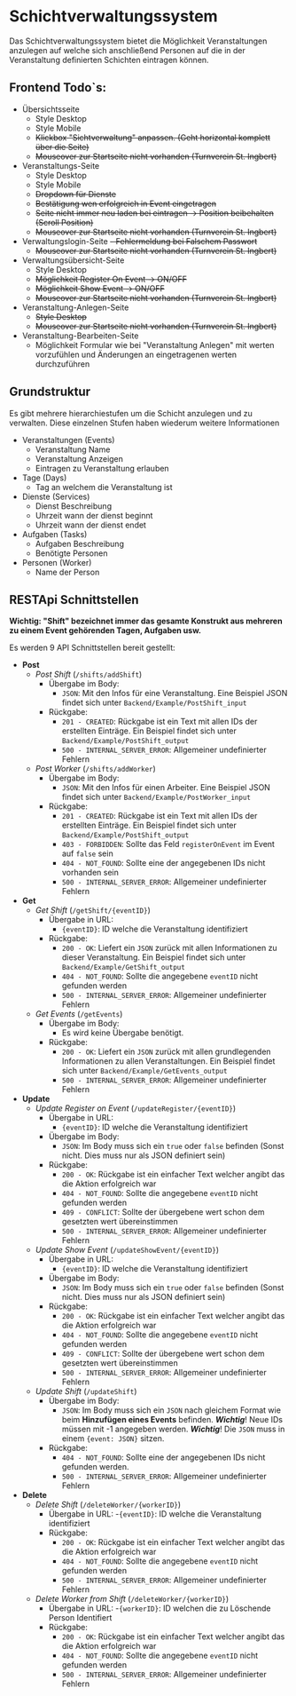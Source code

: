 # Schichtverwaltungssystem
Das Schichtverwaltungssystem bietet die Möglichkeit Veranstaltungen anzulegen auf welche sich anschließend Personen auf die in der Veranstaltung definierten Schichten eintragen können.

## Frontend Todo`s:

- Übersichtsseite
	- Style Desktop
	- Style Mobile
	- ~~Klickbox "Sichtverwaltung" anpassen. (Geht horizontal komplett über die Seite)~~
	- ~~Mouseover zur Startseite nicht vorhanden (Turnverein St. Ingbert)~~
- Veranstaltungs-Seite
	- Style Desktop
	- Style Mobile
	- ~~Dropdown für Dienste~~
	- ~~Bestätigung wen erfolgreich in Event eingetragen~~
	- ~~Seite nicht immer neu laden bei eintragen -> Position beibehalten (Scroll Position)~~
	- ~~Mouseover zur Startseite nicht vorhanden (Turnverein St. Ingbert)~~
- Verwaltungslogin-Seite
	~~- Fehlermeldung bei Falschem Passwort~~
	- ~~Mouseover zur Startseite nicht vorhanden (Turnverein St. Ingbert)~~
- Verwaltungsübersicht-Seite
	- Style Desktop
	- ~~Möglichkeit Register On Event -> ON/OFF~~
	- ~~Möglichkeit Show Event -> ON/OFF~~
	- ~~Mouseover zur Startseite nicht vorhanden (Turnverein St. Ingbert)~~
- Veranstaltung-Anlegen-Seite
  	- ~~Style Desktop~~
	- ~~Mouseover zur Startseite nicht vorhanden (Turnverein St. Ingbert)~~
- Veranstaltung-Bearbeiten-Seite
	- Möglichkeit Formular wie bei "Veranstaltung Anlegen" mit werten vorzufühlen und Änderungen an eingetragenen werten durchzuführen  

## Grundstruktur
Es gibt mehrere hierarchiestufen um die Schicht anzulegen und zu verwalten. Diese einzelnen Stufen haben wiederum weitere Informationen
 - Veranstaltungen (Events)
	 - Veranstaltung Name
	 - Veranstaltung Anzeigen
	 - Eintragen zu Veranstaltung erlauben
 - Tage (Days)
	 - Tag an welchem die Veranstaltung ist
 - Dienste (Services)
	 - Dienst Beschreibung
	 - Uhrzeit wann der dienst beginnt
	 - Uhrzeit wann der dienst endet
 - Aufgaben (Tasks)
	 - Aufgaben Beschreibung
	 - Benötigte Personen
 - Personen (Worker)
	 - Name der Person

## RESTApi Schnittstellen

**Wichtig: "Shift" bezeichnet immer das gesamte Konstrukt aus mehreren zu einem Event gehörenden Tagen, Aufgaben usw.**

Es werden 9 API Schnittstellen bereit gestellt:
- **Post**
	- *Post Shift* (`/shifts/addShift`)
		- Übergabe im Body:
			-  `JSON`: Mit den Infos für eine Veranstaltung. Eine Beispiel JSON findet sich unter `Backend/Example/PostShift_input`
		- Rückgabe:
			- `201 - CREATED`: Rückgabe ist ein Text mit allen IDs der erstellten Einträge. Ein Beispiel findet sich unter `Backend/Example/PostShift_output`
			- `500 - INTERNAL_SERVER_ERROR`: Allgemeiner undefinierter Fehlern
	- *Post Worker* (`/shifts/addWorker`)
		- Übergabe im Body: 
			- `JSON`: Mit den Infos für einen Arbeiter. Eine Beispiel JSON findet sich unter `Backend/Example/PostWorker_input`
		- Rückgabe:
			- `201 - CREATED`: Rückgabe ist ein Text mit allen IDs der erstellten Einträge. Ein Beispiel findet sich unter `Backend/Example/PostShift_output`
			- `403 - FORBIDDEN`: Sollte das Feld `registerOnEvent` im Event auf `false` sein
			- `404 - NOT_FOUND`: Sollte eine der angegebenen IDs nicht vorhanden sein
			- `500 - INTERNAL_SERVER_ERROR`: Allgemeiner undefinierter Fehlern
- **Get**
	- *Get Shift* (`/getShift/{eventID}`)
		- Übergabe in URL:
			- `{eventID}`: ID welche die Veranstaltung identifiziert
		- Rückgabe:
			- `200 - OK`: Liefert ein `JSON` zurück mit allen Informationen zu dieser Veranstaltung. Ein Beispiel findet sich unter `Backend/Example/GetShift_output`
			- `404 - NOT_FOUND`: Sollte die angegebene `eventID` nicht gefunden werden
			- `500 - INTERNAL_SERVER_ERROR`: Allgemeiner undefinierter Fehlern
	- *Get Events* (`/getEvents`)
		- Übergabe im Body:
			- Es wird keine Übergabe benötigt.
		- Rückgabe:
			- `200 - OK`: Liefert ein `JSON` zurück mit allen grundlegenden Informationen zu allen Veranstaltungen. Ein Beispiel findet sich unter `Backend/Example/GetEvents_output`
			- `500 - INTERNAL_SERVER_ERROR`: Allgemeiner undefinierter Fehlern
- **Update**
	- *Update Register on Event* (`/updateRegister/{eventID}`)
		- Übergabe in URL:
			- `{eventID}`: ID welche die Veranstaltung identifiziert
		- Übergabe im Body:
			- `JSON`: Im Body muss sich ein `true` oder `false` befinden (Sonst nicht. Dies muss nur als JSON definiert sein)
		- Rückgabe:
			- `200 - OK`: Rückgabe ist ein einfacher Text welcher angibt das die Aktion erfolgreich war
			- `404 - NOT_FOUND`: Sollte die angegebene `eventID` nicht gefunden werden
			- `409 - CONFLICT`: Sollte der übergebene wert schon dem gesetzten wert übereinstimmen
			- `500 - INTERNAL_SERVER_ERROR`: Allgemeiner undefinierter Fehlern
	- *Update Show Event* (`/updateShowEvent/{eventID}`)
		- Übergabe in URL:
			- `{eventID}`: ID welche die Veranstaltung identifiziert
		- Übergabe im Body:
			-  `JSON`: Im Body muss sich ein `true` oder `false` befinden (Sonst nicht. Dies muss nur als JSON definiert sein)
		- Rückgabe:
			- `200 - OK`: Rückgabe ist ein einfacher Text welcher angibt das die Aktion erfolgreich war
			- `404 - NOT_FOUND`: Sollte die angegebene `eventID` nicht gefunden werden
			- `409 - CONFLICT`: Sollte der übergebene wert schon dem gesetzten wert übereinstimmen
			- `500 - INTERNAL_SERVER_ERROR`: Allgemeiner undefinierter Fehlern
	- *Update Shift* (`/updateShift`)
		- Übergabe im Body:
			-  `JSON`: Im Body muss sich ein `JSON` nach gleichem Format wie beim **Hinzufügen eines Events** befinden. ***Wichtig***! Neue IDs müssen mit -1  angegeben werden. ***Wichtig***! Die `JSON` muss in einem `{event: JSON}` sitzen.
		- Rückgabe:
			- `404 - NOT_FOUND`: Sollte eine der angegebenen IDs nicht gefunden werden.
			- `500 - INTERNAL_SERVER_ERROR`: Allgemeiner undefinierter Fehlern
- **Delete**
	- *Delete Shift* (`/deleteWorker/{workerID}`)
		- Übergabe in URL:
			-`{eventID}`: ID welche die Veranstaltung identifiziert
		- Rückgabe:
			- `200 - OK`: Rückgabe ist ein einfacher Text welcher angibt das die Aktion erfolgreich war
			- `404 - NOT_FOUND`: Sollte die angegebene `eventID` nicht gefunden werden
			- `500 - INTERNAL_SERVER_ERROR`: Allgemeiner undefinierter Fehlern
	- *Delete Worker from Shift* (`/deleteWorker/{workerID}`)
		- Übergabe in URL:
			-`{workerID}`: ID welchen die zu Löschende Person Identifiert
		- Rückgabe:
			- `200 - OK`: Rückgabe ist ein einfacher Text welcher angibt das die Aktion erfolgreich war
			- `404 - NOT_FOUND`: Sollte die angegebene `eventID` nicht gefunden werden
			- `500 - INTERNAL_SERVER_ERROR`: Allgemeiner undefinierter Fehlern
